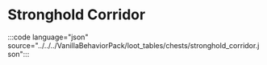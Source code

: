 # Stronghold Corridor

:::code language="json" source="../../../VanillaBehaviorPack/loot_tables/chests/stronghold_corridor.json":::